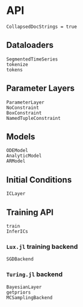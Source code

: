 # API

```@meta
CollapsedDocStrings = true
```


## Dataloaders
```@docs
SegmentedTimeSeries
tokenize
tokens
```

## Parameter Layers
```@docs
ParameterLayer
NoConstraint
BoxConstraint
NamedTupleConstraint
```

## Models
```@docs
ODEModel
AnalyticModel
ARModel
```

## Initial Conditions
```@docs
ICLayer
```

## Training API
```@docs
train
InferICs
```

### `Lux.jl` training backend
```@docs
SGDBackend
```

### `Turing.jl` backend
```@docs
BayesianLayer
getpriors
MCSamplingBackend
```
